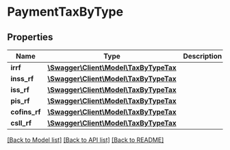 # PaymentTaxByType

## Properties
Name | Type | Description | Notes
------------ | ------------- | ------------- | -------------
**irrf** | [**\Swagger\Client\Model\TaxByTypeTax**](TaxByTypeTax.md) |  | [optional] 
**inss_rf** | [**\Swagger\Client\Model\TaxByTypeTax**](TaxByTypeTax.md) |  | [optional] 
**iss_rf** | [**\Swagger\Client\Model\TaxByTypeTax**](TaxByTypeTax.md) |  | [optional] 
**pis_rf** | [**\Swagger\Client\Model\TaxByTypeTax**](TaxByTypeTax.md) |  | [optional] 
**cofins_rf** | [**\Swagger\Client\Model\TaxByTypeTax**](TaxByTypeTax.md) |  | [optional] 
**csll_rf** | [**\Swagger\Client\Model\TaxByTypeTax**](TaxByTypeTax.md) |  | [optional] 

[[Back to Model list]](../README.md#documentation-for-models) [[Back to API list]](../README.md#documentation-for-api-endpoints) [[Back to README]](../README.md)


